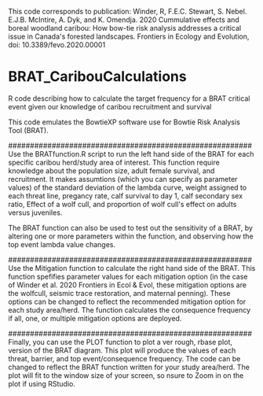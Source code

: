 This code corresponds to publication:
Winder, R, F.E.C. Stewart, S. Nebel. E.J.B. McIntire, A. Dyk, and K. Omendja. 2020
Cummulative effects and boreal woodland caribou: How bow-tie risk analysis addresses a critical issue in Canada's forested landscapes.
Frontiers in Ecology and Evolution, doi: 10.3389/fevo.2020.00001


# BRAT_CaribouCalculations
R code describing how to calculate the target frequency for a BRAT critical event given our knowledge of caribou recruitment and survival

This code emulates the BowtieXP software use for Bowtie Risk Analysis Tool (BRAT).

########################################################
Use the BRATfunction.R script to run the left hand side of the BRAT for each specific caribou herd/study area of interest. This function
require knowledge about the population size, adult female survival, and recruitment. It makes assumtions (which you can specify as parameter values) of the standard deviation of the lambda curve, weight assigned to each threat line, pregancy rate, calf survival to day 1, calf secondary sex ratio, Effect of a wolf cull, and proportion of wolf cull's effect on adults versus juveniles. 

The BRAT function can also be used to test out the sensitivity of a BRAT, by altering one or more parameters within the function, and observing how the top event lambda value changes. 

########################################################
Use the Mitigation function to calculate the right hand side of the BRAT. This function spefifies parameter values for each mitigation option (in the case of Winder et al. 2020 Frontiers in Ecol & Evol, these mitigation options are the wolfcull, seismic trace restoration, and maternal penning). These options can be changed to reflect the recommended mitigation option for each study area/herd. The function calculates the consequence frequency if all, one, or multiple mitigation options are deployed. 

########################################################
Finally, you can use the PLOT function to plot a ver rough, rbase plot, version of the BRAT diagram. This plot will produce the values of each threat, barrier, and top event/consequence frequency. The code can be changed to reflect the BRAT function written for your study area/herd. The plot will fit to the window size of your screen, so nsure to Zoom in on the plot if using RStudio. 
